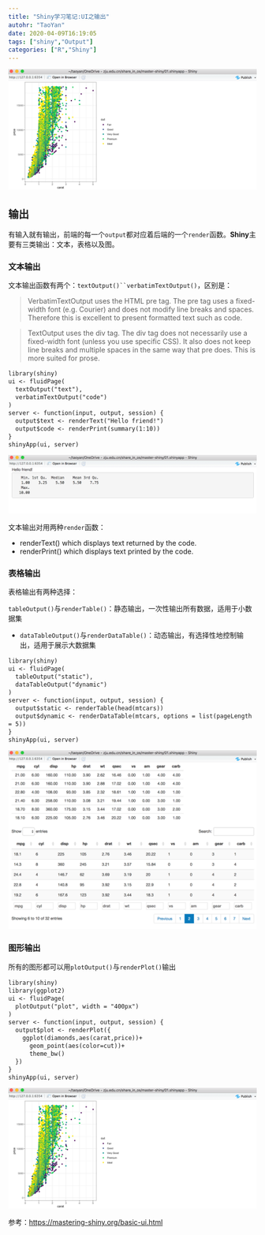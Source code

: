 ```yaml
---
title: "Shiny学习笔记:UI之输出"
autohr: "TaoYan"
date: 2020-04-09T16:19:05
tags: ["shiny","Output"]
categories: ["R","Shiny"]
---
```


![](https://raw.githubusercontent.com/YTLogos/pic_link/master/img/20200410203923.png)

<!--more-->

## 输出

有输入就有输出，前端的每一个`output`都对应着后端的一个`render`函数。**Shiny**主要有三类输出：文本，表格以及图。

### 文本输出

文本输出函数有两个：`textOutput()``verbatimTextOutput()`，区别是：

> VerbatimTextOutput uses the HTML pre tag. The pre tag uses a fixed-width font (e.g. Courier) and does not modify line breaks and spaces. Therefore this is excellent to present formatted text such as code.

> TextOutput uses the div tag. The div tag does not necessarily use a fixed-width font (unless you use specific CSS). It also does not keep line breaks and multiple spaces in the same way that pre does. This is more suited for prose.

```
library(shiny)
ui <- fluidPage(
  textOutput("text"),
  verbatimTextOutput("code")
)
server <- function(input, output, session) {
  output$text <- renderText("Hello friend!")
  output$code <- renderPrint(summary(1:10))
}
shinyApp(ui, server)
```

![](https://raw.githubusercontent.com/YTLogos/pic_link/master/img/20200410202800.png)

文本输出对用两种`render`函数：

* renderText() which displays text returned by the code.
* renderPrint() which displays text printed by the code.

### 表格输出

表格输出有两种选择：

`tableOutput()`与`renderTable()`：静态输出，一次性输出所有数据，适用于小数据集
* `dataTableOutput()`与`renderDataTable()`：动态输出，有选择性地控制输出，适用于展示大数据集

```
library(shiny)
ui <- fluidPage(
  tableOutput("static"),
  dataTableOutput("dynamic")
)
server <- function(input, output, session) {
  output$static <- renderTable(head(mtcars))
  output$dynamic <- renderDataTable(mtcars, options = list(pageLength = 5))
}
shinyApp(ui, server)
```

![](https://raw.githubusercontent.com/YTLogos/pic_link/master/img/20200410203458.png)

### 图形输出

所有的图形都可以用`plotOutput()`与`renderPlot()`输出

```
library(shiny)
library(ggplot2)
ui <- fluidPage(
  plotOutput("plot", width = "400px")
)
server <- function(input, output, session) {
  output$plot <- renderPlot({
    ggplot(diamonds,aes(carat,price))+
      geom_point(aes(color=cut))+
      theme_bw()
  })
}
shinyApp(ui, server)
```

![](https://raw.githubusercontent.com/YTLogos/pic_link/master/img/20200410203923.png)










参考：https://mastering-shiny.org/basic-ui.html
